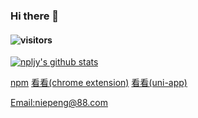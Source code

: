 ### Hi there 👋
#### ![visitors](https://visitor-badge.glitch.me/badge?page_id=npljy.npljy)
  [![npljy's github stats](https://github-readme-stats.vercel.app/api?username=npljy)](https://github.com/npljy)


[npm](https://www.npmjs.com/~niepeng?utm_source=xuehuayu.cn)
[看看(chrome extension)](https://chrome.google.com/webstore/detail/%E7%9C%8B%E7%9C%8B/pegiockicjmdnkjbnppeeakeogdkegac?hl=zh-CN&authuser=0)
[看看(uni-app)](https://laonongmin.online/)

[Email:niepeng@88.com](mailto:niepeng@88.com)


<!--
**npljy/npljy** is a ✨ _special_ ✨ repository because its `README.md` (this file) appears on your GitHub profile.

Here are some ideas to get you started:
[npm](https://www.npmjs.com/~niepeng?utm_source=xuehuayu.cn)
[看看(chrome extension)](https://chrome.google.com/webstore/detail/%E7%9C%8B%E7%9C%8B/pegiockicjmdnkjbnppeeakeogdkegac?hl=zh-CN&authuser=0)
[看看(uni-app)](https://laonongmin.online/)

[Email:niepeng@88.com](mailto:niepeng@88.com)
-->
